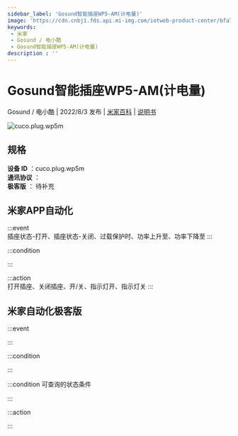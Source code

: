 ```yaml
---
sidebar_label: 'Gosund智能插座WP5-AM(计电量)'
image: 'https://cdn.cnbj1.fds.api.mi-img.com/iotweb-product-center/bfa7f533bb2d0367d9312dc09c760a3e_1649667340024.png?GalaxyAccessKeyId=AKVGLQWBOVIRQ3XLEW&Expires=9223372036854775807&Signature=UenLl6dcv+mkrVk7QCL6ZEXQmB0='
keywords: 
 - 米家
 - Gosund / 电小酷
 - Gosund智能插座WP5-AM(计电量)
description : ''
---
```

# Gosund智能插座WP5-AM(计电量)

Gosund / 电小酷 | 2022/8/3 发布 | [米家百科](https://home.mi.com/webapp/content/baike/product/index.html?model=cuco.plug.wp5m) | [说明书](https://home.mi.com/views/introduction.html?model=cuco.plug.wp5m&region=cn)

![cuco.plug.wp5m](https://cdn.cnbj1.fds.api.mi-img.com/iotweb-product-center/bfa7f533bb2d0367d9312dc09c760a3e_1649667340024.png?GalaxyAccessKeyId=AKVGLQWBOVIRQ3XLEW&Expires=9223372036854775807&Signature=UenLl6dcv+mkrVk7QCL6ZEXQmB0=)

## 规格  
> 
**设备 ID** ：cuco.plug.wp5m  
**通讯协议** ：  
**极客版**  ： 待补充 


## 米家APP自动化  

:::event  
插座状态-打开、插座状态-关闭、过载保护时、功率上升至、功率下降至
:::

:::condition  

:::

:::action   
打开插座、关闭插座、开/关、指示灯开、指示灯关
:::

## 米家自动化极客版  

:::event  

:::

:::condition  

:::

:::condition 可查询的状态条件  

:::

:::action  

:::

        
